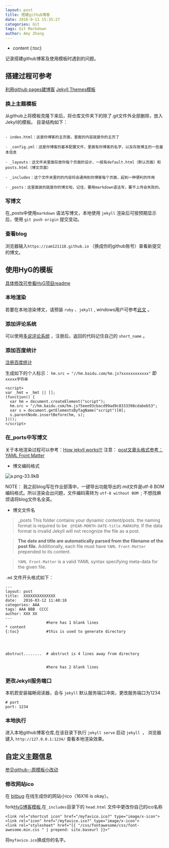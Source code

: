 ```yaml
---
layout: post
title: 搭建github博客
date: 2016-9-11 15:35:27
categories: Git
tags: Git Markdown
author: Amy Zhong
---
```


* content
{:toc}


记录搭建github博客及使用模板时遇到的问题。






## 搭建过程可参考

[利用github pages建博客](http://cyzus.github.io/2015/06/21/github-build-blog/)
[Jekyll Themes模板](http://jekyllthemes.org/)


### 换上主题模板

从github上将模板克隆下来后，将仓库文件夹下的除了.git文件外全部删除，放入Jekyll的模板。
目录结构如下：

```

- index.html：这是你博客的主页面，里面的内容就是你的主页了

- _config.yml：这是你博客的基本配置文件，里面有你博客的名字，以及存放博主的一些基本信息

- _layouts：这文件夹里面存放你每个页面的设计，一般有default.html（默认页面）和posts.html（博文页面）

- _includes：这个文件夹里的的内容将会通用到你博客每个页面，起到一种便利的作用

- _posts：这里面装的就是你的博文啦，记住，要用markdown语法写，要不上传会失败的。

```

### 写博文

在_posts中使用`markdown` 语法写博文，本地使用 `jekyll` 渲染后可按预期显示后，使用 `git push origin` 提交变动。

### 查看blog

浏览器输入`https://zam121118.github.io` （换成你的github账号）查看新提交的博文。

## 使用HyG的模板

[具体修改可参看HyG项目readme](https://github.com/Gaohaoyang/gaohaoyang.github.io/blob/master/README-zh-cn.md)

### 本地渲染

若要在本地渲染博文，请预装 `ruby` 、`jekyll` , windows用户可参考[此文](http://www.open-open.com/lib/view/open1456893770562.html) 。

### 添加评论系统

可以使用[多说评论系统](http://duoshuo.com/) ，注册后，返回的代码记住自己的 `short_name` 。

### 添加百度统计

[注册百度统计](http://tongji.baidu.com/web/register)

生成如下的个人标示：
`hm.src = "//hm.baidu.com/hm.js?xxxxxxxxxxxx"` 即 `xxxxx字符串`

```
<script>
var _hmt = _hmt || [];
(function() {
  var hm = document.createElement("script");
  hm.src = "//hm.baidu.com/hm.js?5eee93cbacd99ad9c8333398cdabeb53";
  var s = document.getElementsByTagName("script")[0];
  s.parentNode.insertBefore(hm, s);
})();
</script>
```

### 在_ports中写博文

关于本地渲染过程可以参考：[How jekyll works!!!](http://jekyllbootstrap.com/lessons/jekyll-introduction.html)
注意： [post文章头格式参考： YAML Front Matter](http://jekyllrb.com/docs/frontmatter/)

* 博文编码格式

![a.png-33.9kB](http://static.zybuluo.com/maorongrong/fk14vm1og6s67su1817n8h6z/a.png)

NOTE： 我之前blog写在作业部落中，一键导出功能导出的.md文件是utf-8 BOM编码格式。所以渲染会出问题，文件编码需转为 `utf-8 without BOM `; 不想找麻烦请将blog文件名全英。

* 博文文件名

> _posts This folder contains your dynamic content/posts. the naming format is required to be ` @YEAR-MONTH-DATE-title.MARKUP@`. If the data format is invalid Jekyll will not recognize the file as a post.

> **The date and title are automatically parsed from the filename of the post file.** Additionally, each file must have `YAML Front-Matter` prepended to its content.

> `YAML Front-Matter` is a valid YAML syntax specifying meta-data for the given file.

`.md` 文件开头格式如下：

```
---
layout: post
title:  XXXXXXXXXXXXXX
date:   2016-03-12 11:40:18
categories: AAA
tags: AAA BBB  CCCC
author: XXX XX
---
                  #here has 1 blank lines
* content
{:toc}            #this is used to generate directory




abstruct........  # abstruct is 4 lines away from directory


                  #here has 2 blank lines
```

### 更改Jekyll服务端口

本机若安装福晰阅读器，会与 `jekyll` 默认服务端口冲突，更改服务端口为1234

```
# port
port: 1234
```

### 本地执行

进入本地github博客仓库,在该目录下执行 `jekyll serve` 启动 `jekyll `， 浏览器键入 `http://127.0.0.1:1234/` 查看本地渲染效果。

## 自定义主题信息

[参见github--原模板小改动](https://zam121118.github.io/)

### 修改网站ico

在 [bitbug](http://www.bitbug.net/) 在线生成你的网站小ico（16X16 is okay）。

fork[HyG博客模板](https://github.com/Gaohaoyang),在`_includes`目录下的 `head.html` 文件中更改你自己的ico名称

```
<link rel="shortcut icon" href="/myfavico.ico?" type="image/x-icon">
<link rel="icon" href="/myfavico.ico?" type="image/x-icon">
<link rel="stylesheet" href="{{ "/css/fontawesome/css/font-awesome.min.css " | prepend: site.baseurl }}>"
```
将`myfavico.ico`换成你的名字。


  [1]: http://static.zybuluo.com/maorongrong/fk14vm1og6s67su1817n8h6z/a.png
  [2]: http://static.zybuluo.com/maorongrong/63178t35zr5olxiy8hfhtver/aaaa.png
